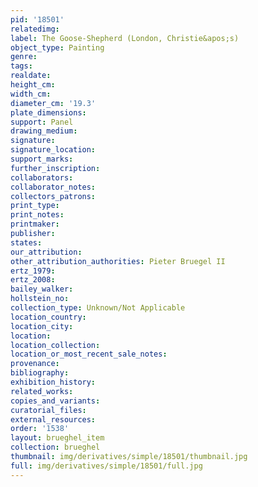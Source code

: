 ```yaml
---
pid: '18501'
relatedimg: 
label: The Goose-Shepherd (London, Christie&apos;s)
object_type: Painting
genre: 
tags: 
realdate: 
height_cm: 
width_cm: 
diameter_cm: '19.3'
plate_dimensions: 
support: Panel
drawing_medium: 
signature: 
signature_location: 
support_marks: 
further_inscription: 
collaborators: 
collaborator_notes: 
collectors_patrons: 
print_type: 
print_notes: 
printmaker: 
publisher: 
states: 
our_attribution: 
other_attribution_authorities: Pieter Bruegel II
ertz_1979: 
ertz_2008: 
bailey_walker: 
hollstein_no: 
collection_type: Unknown/Not Applicable
location_country: 
location_city: 
location: 
location_collection: 
location_or_most_recent_sale_notes: 
provenance: 
bibliography: 
exhibition_history: 
related_works: 
copies_and_variants: 
curatorial_files: 
external_resources: 
order: '1538'
layout: brueghel_item
collection: brueghel
thumbnail: img/derivatives/simple/18501/thumbnail.jpg
full: img/derivatives/simple/18501/full.jpg
---
```

